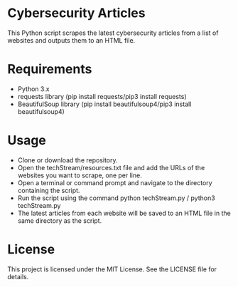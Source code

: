 # Cybersecurity Articles
This Python script scrapes the latest cybersecurity articles from a list of websites and outputs them to an HTML file.

# Requirements
- Python 3.x
- requests library (pip install requests/pip3 install requests)
- BeautifulSoup library (pip install beautifulsoup4/pip3 install beautifulsoup4)

# Usage
- Clone or download the repository.
- Open the techStream/resources.txt file and add the URLs of the websites you want to scrape, one per line.
- Open a terminal or command prompt and navigate to the directory containing the script.
- Run the script using the command python techStream.py / python3 techStream.py
- The latest articles from each website will be saved to an HTML file in the same directory as the script.

# License
This project is licensed under the MIT License. See the LICENSE file for details.
